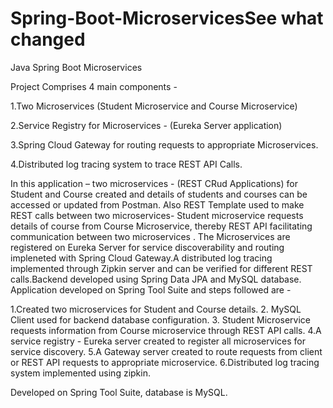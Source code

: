 # Spring-Boot-MicroservicesSee what changed
Java Spring Boot Microservices

Project Comprises 4 main components -

1.Two Microservices (Student Microservice and Course Microservice)

2.Service Registry for Microservices - (Eureka Server application)

3.Spring Cloud Gateway for routing requests to appropriate Microservices.

4.Distributed log tracing system to trace REST API Calls.


In this application – two microservices - (REST CRud Applications) for Student and Course created and details of students and courses can be accessed or updated from Postman. Also REST Template used to make  REST calls between two microservices-  Student microservice requests details of course from Course Microservice, thereby  REST API facilitating communication between two microservices . The Microservices are registered on Eureka Server for service discoverability and routing impleneted with Spring Cloud Gateway.A distributed log tracing implemented through Zipkin server  and can be verified for different REST calls.Backend developed using Spring Data JPA and MySQL database. Application developed on Spring Tool Suite and steps followed are -


1.Created two microservices for Student and Course details. 
2. MySQL Client used for backend database configuration.
3. Student Microservice requests information from Course microservice through REST API calls. 
4.A service registry - Eureka server created to register all microservices for service discovery.
5.A Gateway server created to route requests from client or REST API requests to appropriate microservice.
6.Distributed log tracing system implemented using zipkin.

Developed on Spring Tool Suite, database is MySQL.
